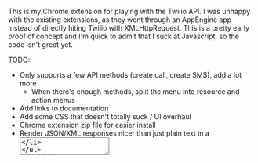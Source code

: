 This is my Chrome extension for playing with the Twilio API.
I was unhappy with the existing extensions, as they went through an AppEngine app instead of directly hiting Twilio with XMLHttpRequest.
This is a pretty early proof of concept and I'm quick to admit that I suck at Javascript, so the code isn't great yet.

TODO:

* Only supports a few API methods (create call, create SMS), add a lot more
    * When there's enough methods, split the menu into resource and action menus
* Add links to documentation
* Add some CSS that doesn't totally suck / UI overhaul
* Chrome extension zip file for easier install
* Render JSON/XML responses nicer than just plain text in a <textarea />

How to install
==============
Follow these instructions: http://code.google.com/chrome/extensions/getstarted.html#load except replace step 1-3 with a git clone.
